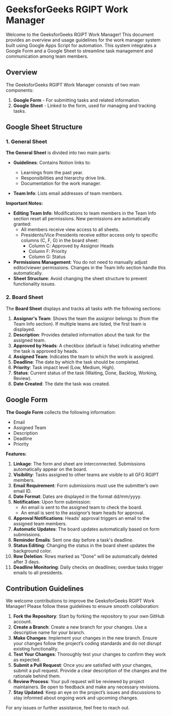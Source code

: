 # GeeksforGeeks RGIPT Work Manager

Welcome to the GeeksforGeeks RGIPT Work Manager! This document provides an overview and usage guidelines for the work manager system built using Google Apps Script for automation. This system integrates a Google Form and a Google Sheet to streamline task management and communication among team members.

## Overview

The GeeksforGeeks RGIPT Work Manager consists of two main components:
1. **Google Form** - For submitting tasks and related information.
2. **Google Sheet** - Linked to the form, used for managing and tracking tasks.

## Google Sheet Structure

### 1. General Sheet

**The General Sheet** is divided into two main parts:

- **Guidelines**: Contains Notion links to:
  - Learnings from the past year.
  - Responsibilities and hierarchy drive link.
  - Documentation for the work manager.

- **Team Info**: Lists email addresses of team members. 

**Important Notes:**
- **Editing Team Info**: Modifications to team members in the Team Info section reset all permissions. New permissions are automatically granted:
  - All members receive view access to all sheets.
  - Presidents/Vice Presidents receive editor access only to specific columns (C, F, G) in the board sheet:
    - Column C: Approved by Assignor Heads
    - Column F: Priority
    - Column G: Status
- **Permissions Management**: You do not need to manually adjust editor/viewer permissions. Changes in the Team Info section handle this automatically.
- **Sheet Structure**: Avoid changing the sheet structure to prevent functionality issues.

### 2. Board Sheet

The **Board Sheet** displays and tracks all tasks with the following sections:

1. **Assignor's Team**: Shows the team the assignor belongs to (from the Team Info section). If multiple teams are listed, the first team is displayed.
2. **Description**: Provides detailed information about the task for the assigned team.
3. **Approved by Heads**: A checkbox (default is false) indicating whether the task is approved by heads.
4. **Assigned Team**: Indicates the team to which the work is assigned.
5. **Deadline**: The date by which the task should be completed.
6. **Priority**: Task impact level (Low, Medium, High).
7. **Status**: Current status of the task (Waiting, Done, Backlog, Working, Review).
8. **Date Created**: The date the task was created.

## Google Form

**The Google Form** collects the following information:
- Email
- Assigned Team
- Description
- Deadline
- Priority

**Features:**
1. **Linkage**: The form and sheet are interconnected. Submissions automatically appear on the board.
2. **Visibility**: Tasks assigned to other teams are visible to all GFG RGIPT members.
3. **Email Requirement**: Form submissions must use the submitter’s own email ID.
4. **Date Format**: Dates are displayed in the format dd/mm/yyyy.
5. **Notification**: Upon form submission:
   - An email is sent to the assigned team to check the board.
   - An email is sent to the assignor’s team heads for approval.
6. **Approval Notifications**: Heads’ approval triggers an email to the assigned team members.
7. **Automatic Updates**: The board updates automatically based on form submissions.
8. **Reminder Emails**: Sent one day before a task's deadline.
9. **Status Editing**: Changing the status in the board sheet updates the background color.
10. **Row Deletion**: Rows marked as "Done" will be automatically deleted after 3 days.
11. **Deadline Monitoring**: Daily checks on deadlines; overdue tasks trigger emails to all presidents.

## Contribution Guidelines

We welcome contributions to improve the GeeksforGeeks RGIPT Work Manager! Please follow these guidelines to ensure smooth collaboration:

1. **Fork the Repository**: Start by forking the repository to your own GitHub account.
2. **Create a Branch**: Create a new branch for your changes. Use a descriptive name for your branch.
3. **Make Changes**: Implement your changes in the new branch. Ensure your changes follow the project’s coding standards and do not disrupt existing functionality.
4. **Test Your Changes**: Thoroughly test your changes to confirm they work as expected.
5. **Submit a Pull Request**: Once you are satisfied with your changes, submit a pull request. Provide a clear description of the changes and the rationale behind them.
6. **Review Process**: Your pull request will be reviewed by project maintainers. Be open to feedback and make any necessary revisions.
7. **Stay Updated**: Keep an eye on the project’s issues and discussions to stay informed about ongoing work and upcoming changes.

For any issues or further assistance, feel free to reach out.
